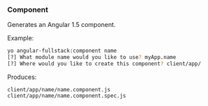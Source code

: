 ### Component
Generates an Angular 1.5 component.

Example:
```bash
yo angular-fullstack:component name
[?] What module name would you like to use? myApp.name
[?] Where would you like to create this component? client/app/
```

Produces:

    client/app/name/name.component.js
    client/app/name/name.component.spec.js
